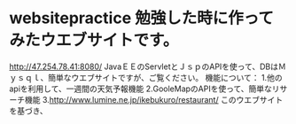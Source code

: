 # websitepractice 勉強した時に作ってみたウエブサイトです。
http://47.254.78.41:8080/
JavaＥＥのServletとＪｓｐのAPIを使って、DBはＭｙｓｑｌ、簡単なウエブサイトですが、ご覧ください。
機能について：
  1.他のapiを利用して、一週間の天気予報機能
  2.GooleMapのAPIを使って、簡単なリサーチ機能
  3.http://www.lumine.ne.jp/ikebukuro/restaurant/ このウエブサイトを基づき、
